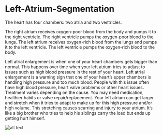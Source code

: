 # Left-Atrium-Segmentation

The heart has four chambers: two atria and two ventricles.

The right atrium receives oxygen-poor blood from the body and pumps it to the right ventricle.
The right ventricle pumps the oxygen-poor blood to the lungs.
The left atrium receives oxygen-rich blood from the lungs and pumps it to the left ventricle.
The left ventricle pumps the oxygen-rich blood to the body.

Left atrial enlargement is when one of your heart chambers gets bigger than normal. This happens over time when your left atrium tries to adjust to issues such as high blood pressure in the rest of your heart.
Left atrial enlargement is a warning sign that one of your heart’s upper chambers is handling high pressure and too much blood. People with this issue often have high blood pressure, heart valve problems or other heart issues. Treatment varies depending on the cause. You may need medication, healthier habits or valve repair/replacement.
Your left atrium can get larger and stretch when it tries to adapt to make up for this high pressure and/or high volume. This stretching causes scarring and injury to your atrium. It’s like a big brother who tries to help his siblings carry the load but ends up getting hurt himself.



![alt text](https://sa1s3optim.patientpop.com/assets/docs/346147.jpg)
